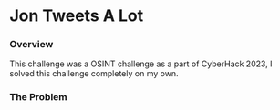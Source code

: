 # Jon Tweets A Lot

### Overview
This challenge was a OSINT challenge as a part of CyberHack 2023, I solved this challenge completely on my own.

### The Problem
